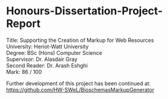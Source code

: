 # Honours-Dissertation-Project-Report

Title: Supporting the Creation of Markup for Web Resources<br/>
University: Heriot-Watt University<br/>
Degree: BSc (Hons) Computer Science<br/>
Supervisor: Dr. Alasdair Gray<br/>
Second Reader: Dr. Arash Eshghi<br/>
Mark: 86 / 100 <br/>

Further development of this project has been continued at:
https://github.com/HW-SWeL/BioschemasMarkupGenerator
